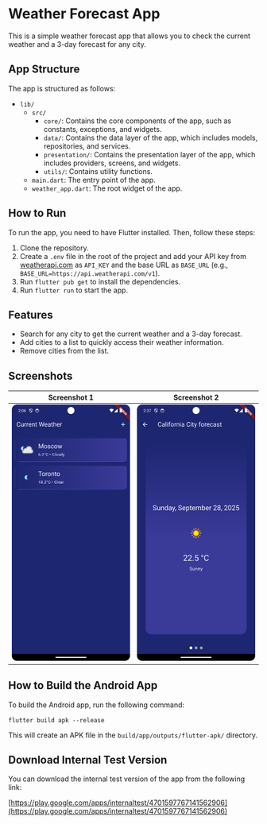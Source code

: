 # Weather Forecast App

This is a simple weather forecast app that allows you to check the current weather and a 3-day forecast for any city.

## App Structure

The app is structured as follows:

- `lib/`
  - `src/`
    - `core/`: Contains the core components of the app, such as constants, exceptions, and widgets.
    - `data/`: Contains the data layer of the app, which includes models, repositories, and services.
    - `presentation/`: Contains the presentation layer of the app, which includes providers, screens, and widgets.
    - `utils/`: Contains utility functions.
  - `main.dart`: The entry point of the app.
  - `weather_app.dart`: The root widget of the app.

## How to Run

To run the app, you need to have Flutter installed. Then, follow these steps:

1.  Clone the repository.
2.  Create a `.env` file in the root of the project and add your API key from [weatherapi.com](https://www.weatherapi.com/) as `API_KEY` and the base URL as `BASE_URL` (e.g., `BASE_URL=https://api.weatherapi.com/v1`).
3.  Run `flutter pub get` to install the dependencies.
4.  Run `flutter run` to start the app.

## Features

- Search for any city to get the current weather and a 3-day forecast.
- Add cities to a list to quickly access their weather information.
- Remove cities from the list.

## Screenshots

| Screenshot 1 | Screenshot 2 |
| :---: | :---: |
| ![Screenshot 1](Screenshot_20250929_020700.png) | ![Screenshot 2](Screenshot_20250929_023734.png) |

## How to Build the Android App

To build the Android app, run the following command:

```
flutter build apk --release
```

This will create an APK file in the `build/app/outputs/flutter-apk/` directory.

## Download Internal Test Version

You can download the internal test version of the app from the following link:

[https://play.google.com/apps/internaltest/4701597767141562906](https://play.google.com/apps/internaltest/4701597767141562906)